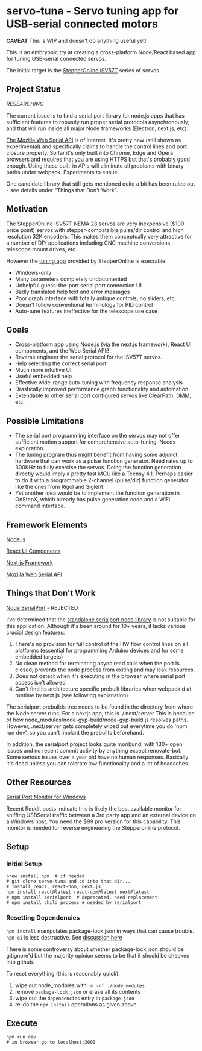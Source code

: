 # servo-tuna - Servo tuning app for USB-serial connected motors

__CAVEAT__ This is WIP and doesn't do anything useful yet!

This is an embryonic try at creating a cross-platform Node/React based app for tuning USB-serial connected servos.

The initial target is the
[StepperOnline iSV57T](https://www.omc-stepperonline.com/nema-23-integrated-easy-servo-motor-90w-3000rpm-0-3nm-42-49oz-in-20-50vdc-brushless-dc-servo-motor-isv57t-090)
series of servos.

## Project Status

*RESEARCHING*

The current issue is to find a serial port library for node.js apps that has sufficient features
to robustly run proper serial protocols asynchronously, and that
will run inside all major Node frameworks (Electron, next.js, etc).

[The Mozilla Web Serial API](https://developer.mozilla.org/en-US/docs/Web/API/Web_Serial_API) is of interest.
It's pretty new (still shown as experimental) and specifically claims to handle the control lines and port closure properly.
So far it's only built into Chrome, Edge and Opera browsers and requires that
you are using HTTPS but that's probably good enough.  Using these built-in APIs will eliminate all problems
with binary paths under webpack.  Experiments to ensue.

One candidate library that still gets mentioned quite a bit has been ruled out - see details under "Things that Don't Work".

## Motivation

The StepperOnline iSV57T NEMA 23 servos are very inexpensive ($100 price point) servos with stepper-compataible pulse/dir control and high resolution 32K encoders.
This makes them conceptually very attractive for a number of DIY applications including CNC machine conversions, telescope mount drives, etc.

However the [tuning app](https://www.omc-stepperonline.com/index.php?route=product/product/get_file&file=1361/iSV-T_software.zip) provided by StepperOnline is execrable.

* Windows-only
* Many parameters completely undocumented
* Unhelpful guess-the-port serial port connection UI
* Badly translated help text and error messages
* Poor graph interface with totally antique controls, no sliders, etc.
* Doesn't follow conventional terminology for PID control
* Auto-tune features ineffective for the telescope use case

## Goals

* Cross-platform app using Node.js (via the next.js framework), React UI components, and the Web Serial APIß.
* Reverse engineer the serial protocol for the iSV57T servos.
* Help selecting the correct serial port
* Much more intuitive UI
* Useful embedded help
* Effective wide-range auto-tuning with frequency response analysis
* Drastically improved performance graph functionality and automation
* Extendable to other serial port configured servos like ClearPath, DMM, etc.

## Possible Limitations

* The serial port programming interface on the servos may not offer sufficient motion support
  for comprehensive auto-tuning.  Needs exploration.
* The tuning program thus might benefit from having some adjunct hardware that can work
  as a pulse function generator.  Need rates up to 300KHz to fully exercise the servos.
  Doing the function generation directly would imply a pretty fast MCU like a Teensy 4.1.
  Perhaps easier to do it with a programmable 2-channel (pulse/dir) function generator like the ones from
  Rigol and Siglent.
* Yet another idea would be to implement the function generation in OnStepX, which already has
  pulse generation code and a WiFi command interface.

## Framework Elements

[Node.js](https://nodejs.org/en/download/)

[React UI Components](https://react.dev/learn/start-a-new-react-project)

[Next.js Framework](https://nextjs.org/)

[Mozilla Web Serial API](https://developer.mozilla.org/en-US/docs/Web/API/Web_Serial_API)

## Things that Don't Work

[Node SerialPort](https://serialport.io/) - REJECTED

I've determined that the [standalone serialport node library](https://serialport.io/)
is not suitable for this application.  Although it's been around for 10+ years, it
lacks various crucial design features:

1. There's no provision for full control of the HW flow control lines on all platforms
   (essential for programming Arduino devices and for some embedded targets)
2. No clean method for terminating async read calls when the port is closed; prevents
   the node process from exiting and may leak resources.
3. Does not detect when it's executing in the browser where serial port access isn't allowed
4. Can't find its architecture specific prebuilt libraries when webpack'd at
   runtime by next.js (see following explanation)

The serialport prebuilds tree needs to be found in the directory from where the Node server runs.
For a nextjs app, this is ./.next/server
This is because of how node_modules/node-gyp-build/node-gyp-build.js resolves paths.
However, .next/server gets completely wiped out everytime you do 'npm run dev', so you
can't implant the prebuilts beforehand.

In addition, the serialport project looks quite moribund, with 130+ open issues and no recent
commit activity by anything except renovate-bot.  Some serious issues over a year old have
no human responses.  Basically it's dead unless you can tolerate low functionality and a
lot of headaches.

## Other Resources

[Serial Port Monitor for Windows](https://www.com-port-monitoring.com/)

Recent Reddit posts indicate this is likely the best available monitor for sniffing
USBSerial traffic between a 3rd party app and an external device on a Windows host.
You need the $99 pro version for this capability.  This monitor is needed for
reverse engineering the Stepperonline protocol.

## Setup

### Initial Setup
```
brew install npm  # if needed
# git clone servo-tuna and cd into that dir...
# install react, react-dom, next.js
npm install react@latest react-dom@latest next@latest
# npm install serialport  # deprecated, need replacement!
# npm install child_process # needed by serialport
```

### Resetting Dependencies

`npm install` manipulates package-lock.json in ways that can cause trouble.  `npm ci` is less destructive.
See [discussion here](https://stackoverflow.com/questions/48524417/should-the-package-lock-json-file-be-added-to-gitignore)

There is some controversy about whether package-lock.json should be gitignore'd but the majority opinion
seems to be that it should be checked into github.

To reset everything (this is reasonably quick):

1. wipe out node_modules with `rm -rf ./node_modules`
2. remove `package-lock.json` or erase all its contents
3. wipe out the `dependencies` entry in `package.json`
4. re-do the `npm install` operations as given above

## Execute


```
npm run dev
# in browser go to localhost:3000
```